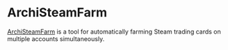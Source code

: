 # ArchiSteamFarm

[ArchiSteamFarm](https://github.com/JustArchiNET/ArchiSteamFarm) is a tool for automatically farming Steam trading cards on multiple accounts simultaneously.
